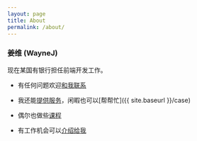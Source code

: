 ```yaml
---
layout: page
title: About
permalink: /about/
---
```


### 姜维 (WayneJ)

现在某国有银行担任前端开发工作。

* 有任何问题欢迎[和我联系](mailto:feeldesignstudio@gmail.com)

* 我还能[提供服务](http://www.veizen.com)，闲暇也可以[帮帮忙]({{ site.baseurl }}/case)

* 偶尔也做些[课程](http://www.imooc.com/space/teacher/id/102093)

* 有工作机会可以[介绍给我](mailto:feeldesignstudio@gmail.com)

<br>

